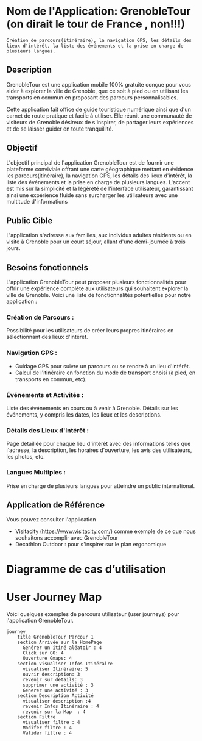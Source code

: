 # Nom de l'Application: GrenobleTour (on dirait le tour de France , non!!!)

```
Création de parcours(itinéraire), la navigation GPS, les détails des lieux d'intérêt, la liste des événements et la prise en charge de plusieurs langues.
```

## Description
GrenobleTour est une application mobile 100% gratuite conçue pour vous aider à explorer la ville de Grenoble, que ce soit à pied ou en utilisant les transports en commun en proposant des parcours personnalisables.

Cette application fait office de guide touristique numérique ainsi que d'un carnet de route pratique et facile à utiliser. Elle réunit une communauté de visiteurs de Grenoble désireux de s'inspirer, de partager leurs expériences et de se laisser guider en toute tranquillité.

## Objectif
L'objectif principal de l'application GrenobleTour est de fournir une plateforme conviviale offrant une carte géographique mettant en évidence les parcours(itinéraire), la navigation GPS, les détails des lieux d'intérêt, la liste des événements et la prise en charge de plusieurs langues.  L'accent est mis sur la simplicité et la légèreté de l'interface utilisateur, garantissant ainsi une expérience fluide sans surcharger les utilisateurs avec une multitude d'informations

## Public Cible
L'application s'adresse aux familles, aux individus adultes résidents ou en visite à Grenoble pour un court séjour, allant d'une demi-journée à trois jours.

## Besoins fonctionnels

L'application GrenobleTour peut proposer plusieurs fonctionnalités pour offrir une expérience complète aux utilisateurs qui souhaitent explorer la ville de Grenoble. Voici une liste de fonctionnalités potentielles pour notre application :

### Création de Parcours :
Possibilité pour les utilisateurs de créer leurs propres itinéraires en sélectionnant des lieux d'intérêt.
### Navigation GPS :
- Guidage GPS pour suivre un parcours ou se rendre à un lieu d'intérêt.
- Calcul de l'itinéraire en fonction du mode de transport choisi (à pied, en transports en commun, etc).
### Événements et Activités :
Liste des événements en cours ou à venir à Grenoble.
Détails sur les événements, y compris les dates, les lieux et les descriptions.
### Détails des Lieux d'Intérêt :
Page détaillée pour chaque lieu d'intérêt avec des informations telles que l'adresse, la description, les horaires d'ouverture, les avis des utilisateurs, les photos, etc.
### Langues Multiples :
Prise en charge de plusieurs langues pour atteindre un public international.


## Application de Référence
Vous pouvez consulter l'application
- Visitacity (https://www.visitacity.com/) comme exemple de ce que nous souhaitons accomplir avec GrenobleTour
- Decathlon Outdoor : pour s'inspirer sur le plan ergonomique


# Diagramme de cas d’utilisation
# User Journey Map 
Voici quelques exemples de parcours utilisateur (user journeys) pour l'application GrenobleTour.
```mermaid
journey
    title GrenobleTour Parcour 1
    section Arrivée sur la HomePage
      Genérer un itiné aléatoir : 4
      Click sur GO: 4
      Ouverture Gmaps: 4
    section Visualiser Infos Itinéraire
      visualiser Itinéraire: 5
      ouvrir description: 3
      revenir sur details: 3
      supprimer une activité : 3 
      Generer une activité : 3
    section Description Activité
      visualiser description :4
      revenir Infos Itinéraire : 4 
      revenir sur la Map  : 4
    section Filtre 
      visualiser filtre : 4
      Modifer filtre : 4
      Valider filtre : 4
```